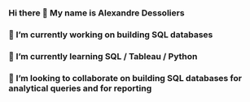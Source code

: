 ### Hi there 👋 My name is Alexandre Dessoliers
### 🔭 I’m currently working on **building SQL databases**
### 🌱 I’m currently learning **SQL / Tableau / Python**
### 👯 I’m looking to collaborate on **building SQL databases for analytical queries and for reporting**
<!--
**adessoliers/adessoliers** is a ✨ _special_ ✨ repository because its `README.md` (this file) appears on your GitHub profile.

Here are some ideas to get you started:


-->
